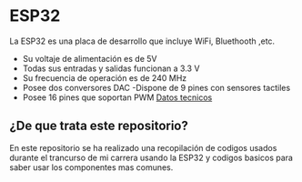# ESP32

La ESP32 es una placa de desarrollo que incluye WiFi, Bluethooth ,etc.
- Su voltaje de alimentación es de 5V
- Todas sus entradas y salidas funcionan a 3.3 V
- Su frecuencia de operación es de 240 MHz
- Posee dos conversores DAC
-Dispone de 9 pines con sensores tactiles
- Posee 16 pines que soportan PWM
[Datos tecnicos](http://https://www.espressif.com/sites/default/files/documentation/esp32_datasheet_en.pdf "Datos tecnicos")

## ¿De que trata este repositorio?
En este repositorio se ha realizado una recopilación de codigos usados durante el trancurso de mi carrera usando la ESP32 y codigos basicos para saber usar los componentes mas comunes.

